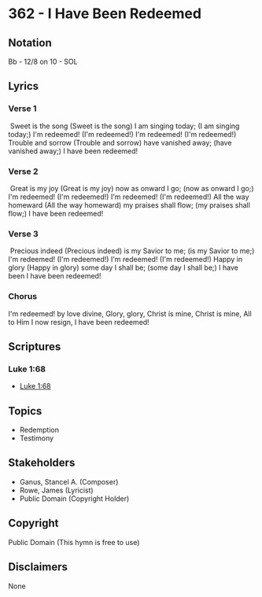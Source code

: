 # 362 - I Have Been Redeemed

## Notation

Bb - 12/8 on 10 - SOL

## Lyrics

### Verse 1

 Sweet is the song (Sweet is the song) I am singing today; (I am singing today;)  I'm redeemed!  (I'm redeemed!) I'm redeemed! (I'm redeemed!) Trouble and sorrow (Trouble and sorrow) have vanished away; (have vanished away;) I have been redeemed!

### Verse 2

 Great is my joy (Great is my joy) now as onward I go; (now as onward I go;) I'm redeemed! (I'm redeemed!) I'm redeemed! (I'm redeemed!) All the way homeward (All the way homeward) my praises shall flow; (my praises shall flow;) I have been redeemed!

### Verse 3

 Precious indeed (Precious indeed) is my Savior to me; (is my Savior to me;) I'm redeemed! (I'm redeemed!) I'm redeemed! (I'm redeemed!) Happy in glory (Happy in glory) some day I shall be; (some day I shall be;) I have been I have been redeemed!

### Chorus

 I'm redeemed! by love divine, Glory, glory, Christ is mine, Christ is mine, All to Him I now resign, I have been redeemed!         


## Scriptures

### Luke 1:68

- [Luke 1:68](https://www.biblegateway.com/passage/?search=Luke%201%3A68)


## Topics

- Redemption
- Testimony

## Stakeholders

- Ganus, Stancel A. (Composer)
- Rowe, James (Lyricist)
- Public Domain (Copyright Holder)

## Copyright

Public Domain
(This hymn is free to use)

## Disclaimers

None

